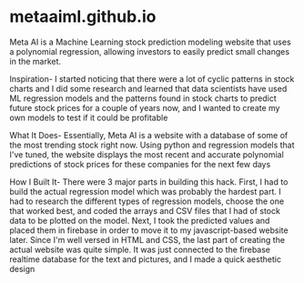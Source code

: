 # metaaiml.github.io
Meta AI is a Machine Learning stock prediction modeling website that uses a polynomial regression, allowing investors to easily predict small changes in the market. 

Inspiration- 
I started noticing that there were a lot of cyclic patterns in stock charts and I did some research and learned that data scientists have used ML regression models and the patterns found in stock charts to predict future stock prices for a couple of years now, and I wanted to create my own models to test if it could be profitable

What It Does- 
Essentially, Meta AI is a website with a database of some of the most trending stock right now. Using python and regression models that I've tuned, the website displays the most recent and accurate polynomial predictions of stock prices for these companies for the next few days

How I Built It- 
There were 3 major parts in building this hack. First, I had to build the actual regression model which was probably the hardest part. I had to research the different types of regression models, choose the one that worked best, and coded the arrays and CSV files that I had of stock data to be plotted on the model. Next, I took the predicted values and placed them in firebase in order to move it to my javascript-based website later. Since I'm well versed in HTML and CSS, the last part of creating the actual website was quite simple. It was just connected to the firebase realtime database for the text and pictures, and I made a quick aesthetic design
